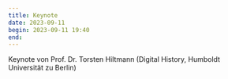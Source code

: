 ```yaml
---
title: Keynote
date: 2023-09-11
begin: 2023-09-11 19:40
end:
---
```


Keynote von Prof. Dr. Torsten Hiltmann (Digital History, Humboldt Universität zu Berlin)